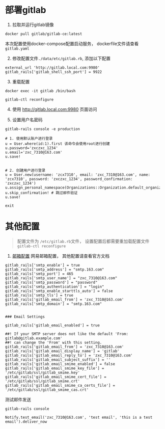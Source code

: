 # 部署gitlab
1. 拉取并运行gitlab镜像
```shell
docker pull gitlab/gitlab-ce:latest
```
本次配置使用docker-compose配置启动服务， dockerfile文件请查看`gitlab.yaml`

2. 修改配置文件`./data/etc/gitlab.rb`, 添加以下配置
```text
external_url 'http://gitlab.local.com:9980'
gitlab_rails['gitlab_shell_ssh_port'] = 9922
```

3. 重载配置
```shell
docker exec -it gitlab /bin/bash

gitlab-ctl reconfigure
```

4. 使用 http://gitlab.local.com:9980 页面访问

5. 设置用户名密码
```shell
gitlab-rails console -e production

# 1. 使用默认账户进行登录
u = User.where(id:1).first 该命令会使用root进行创建
u.password='zxczxc_1234'
u.email='zxc_7310@163.com'
u.save!


# 2. 创建用户进行登录
u = User.new(username: 'zcx7310', email: 'zxc_7310@163.com', name: 'zcx7310', password: 'zxczxc_1234', password_confirmation: 'zxczxc_1234')
u.assign_personal_namespace(Organizations::Organization.default_organization)
u.skip_confirmation! # 跳过邮件验证
u.save!

exit
```

# 其他配置
> 配置文件为 `/etc/gitlab.rb`文件， 设置配置后都需要重加载配置文件 `gitlab-ctl reconfigure`
1. [邮箱配置](https://docs.gitlab.com/omnibus/settings/smtp.html)
网易邮箱配置， 其他配置请查看官方文档
```text
gitlab_rails['smtp_enable'] = true
gitlab_rails['smtp_address'] = "smtp.163.com"
gitlab_rails['smtp_port'] = 465
gitlab_rails['smtp_user_name'] = "zxc_7310@163.com"
gitlab_rails['smtp_password'] = "password"
gitlab_rails['smtp_authentication'] = "login"
gitlab_rails['smtp_enable_starttls_auto'] = false
gitlab_rails['smtp_tls'] = true
gitlab_rails['gitlab_email_from'] = 'zxc_7310@163.com'
gitlab_rails['smtp_domain'] = "smtp.163.com"


### Email Settings

gitlab_rails['gitlab_email_enabled'] = true

##! If your SMTP server does not like the default 'From: gitlab@gitlab.example.com'
##! can change the 'From' with this setting.
gitlab_rails['gitlab_email_from'] = 'zxc_7310@163.com'
gitlab_rails['gitlab_email_display_name'] = 'gitlab'
gitlab_rails['gitlab_email_reply_to'] = 'zxc_7310@163.com'
gitlab_rails['gitlab_email_subject_suffix'] = ''
gitlab_rails['gitlab_email_smime_enabled'] = false
gitlab_rails['gitlab_email_smime_key_file'] = '/etc/gitlab/ssl/gitlab_smime.key'
gitlab_rails['gitlab_email_smime_cert_file'] = '/etc/gitlab/ssl/gitlab_smime.crt'
gitlab_rails['gitlab_email_smime_ca_certs_file'] = '/etc/gitlab/ssl/gitlab_smime_cas.crt'
```
测试邮件发送
```shell
gitlab-rails console

Notify.test_email('zxc_7310@163.com', 'test email', 'this is a test email').deliver_now
```


